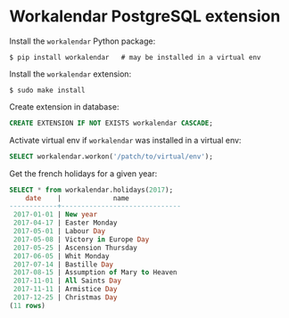 # Workalendar PostgreSQL extension

Install the `workalendar` Python package:

```shell
$ pip install workalendar   # may be installed in a virtual env
```

Install the `workalendar` extension:

```shell
$ sudo make install
```

Create extension in database:

```sql
CREATE EXTENSION IF NOT EXISTS workalendar CASCADE;
```

Activate virtual env if `workalendar` was installed in a virtual env:

```sql
SELECT workalendar.workon('/patch/to/virtual/env');
```

Get the french holidays for a given year:

```sql
SELECT * from workalendar.holidays(2017);
    date    |             name
------------+------------------------------
 2017-01-01 | New year
 2017-04-17 | Easter Monday
 2017-05-01 | Labour Day
 2017-05-08 | Victory in Europe Day
 2017-05-25 | Ascension Thursday
 2017-06-05 | Whit Monday
 2017-07-14 | Bastille Day
 2017-08-15 | Assumption of Mary to Heaven
 2017-11-01 | All Saints Day
 2017-11-11 | Armistice Day
 2017-12-25 | Christmas Day
(11 rows)

```
